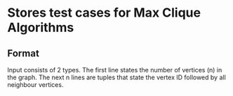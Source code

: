 # Stores test cases for Max Clique Algorithms
## Format
Input consists of 2 types. The first line states the number of vertices (n) in the graph. The next n lines 
are tuples that state the vertex ID followed by all neighbour vertices.